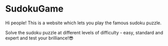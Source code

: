 # SudokuGame
Hi people!
This is a website which lets you play the famous sudoku puzzle.

Solve the sudoku puzzle at different levels of difficulty - easy, standard and expert and test your brilliance!😎
